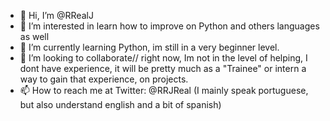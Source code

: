- 👋 Hi, I’m @RRealJ
- 👀 I’m interested in learn how to improve on Python and others languages as well
- 🌱 I’m currently learning Python, im still in a very beginner level.
- 💞️ I’m looking to collaborate// right now, Im not in the level of helping, I dont have experience, it will be pretty much as a "Trainee" or intern a way to gain that experience, on projects. 
- 📫 How to reach me at Twitter: @RRJReal (I mainly speak portuguese, but also understand english and a bit of spanish)

<!---
RRealJ/RRealJ is a ✨ special ✨ repository because its `README.md` (this file) appears on your GitHub profile.
You can click the Preview link to take a look at your changes.
--->
